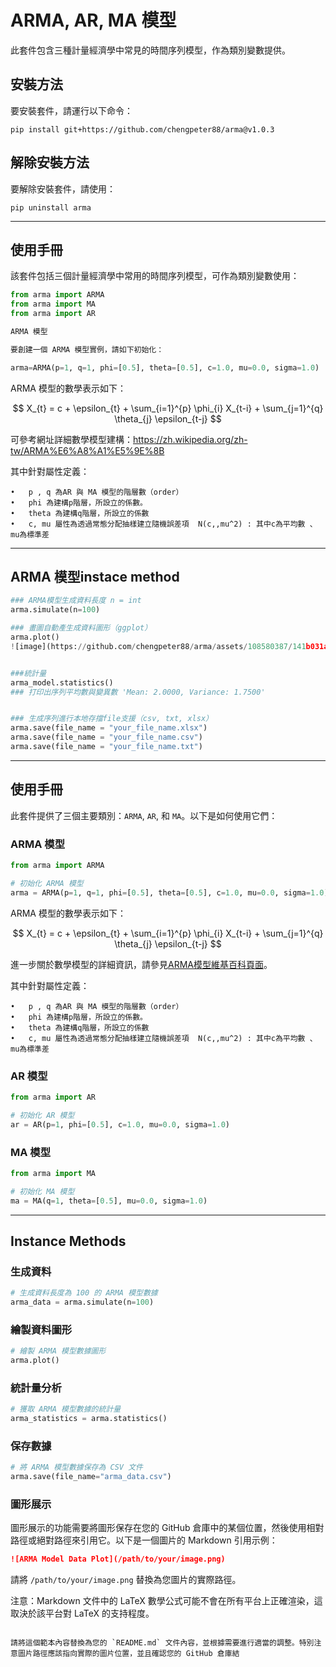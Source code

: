 # ARMA, AR, MA 模型

此套件包含三種計量經濟學中常見的時間序列模型，作為類別變數提供。

## 安裝方法

要安裝套件，請運行以下命令：
```
pip install git+https://github.com/chengpeter88/arma@v1.0.3
```

## 解除安裝方法

要解除安裝套件，請使用：
```
pip uninstall arma
```

---

## 使用手冊

該套件包括三個計量經濟學中常用的時間序列模型，可作為類別變數使用：

```python
from arma import ARMA
from arma import MA
from arma import AR

ARMA 模型

要創建一個 ARMA 模型實例，請如下初始化：

arma=ARMA(p=1, q=1, phi=[0.5], theta=[0.5], c=1.0, mu=0.0, sigma=1.0)
```
ARMA 模型的數學表示如下：

$$
X_{t} = c + \epsilon_{t} + \sum_{i=1}^{p} \phi_{i} X_{t-i} + \sum_{j=1}^{q} \theta_{j} \epsilon_{t-j}
$$


可參考網址詳細數學模型建構：https://zh.wikipedia.org/zh-tw/ARMA%E6%A8%A1%E5%9E%8B



其中針對屬性定義：

	•	p , q 為AR 與 MA 模型的階層數（order）
	•	phi 為建構p階層，所設立的係數。
 	•	theta 為建構q階層，所設立的係數
	•	c, mu 屬性為透過常態分配抽樣建立隨機誤差項  N(c,,mu^2) : 其中c為平均數 、 mu為標準差

 -----
 ## ARMA 模型instace method

```python
### ARMA模型生成資料長度 n = int
arma.simulate(n=100)

### 畫圖自動產生成資料圖形（ggplot）
arma.plot()
![image](https://github.com/chengpeter88/arma/assets/108580387/141b031a-ed1a-4dee-a7ed-714bbf7dc8c9)


###統計量
arma_model.statistics()
### 打印出序列平均數與變異數 'Mean: 2.0000, Variance: 1.7500'


### 生成序列進行本地存擋file支援（csv, txt, xlsx）
arma.save(file_name = "your_file_name.xlsx")
arma.save(file_name = "your_file_name.csv")
arma.save(file_name = "your_file_name.txt")


```
-----------------------------




## 使用手冊

此套件提供了三個主要類別：`ARMA`, `AR`, 和 `MA`。以下是如何使用它們：

### ARMA 模型

```python
from arma import ARMA

# 初始化 ARMA 模型
arma = ARMA(p=1, q=1, phi=[0.5], theta=[0.5], c=1.0, mu=0.0, sigma=1.0)
```

ARMA 模型的數學表示如下：

$$
X_{t} = c + \epsilon_{t} + \sum_{i=1}^{p} \phi_{i} X_{t-i} + \sum_{j=1}^{q} \theta_{j} \epsilon_{t-j}
$$

進一步關於數學模型的詳細資訊，請參見[ARMA模型維基百科頁面](https://zh.wikipedia.org/zh-tw/ARMA%E6%A8%A1%E5%9E%8B)。

其中針對屬性定義：

	•	p , q 為AR 與 MA 模型的階層數（order）
	•	phi 為建構p階層，所設立的係數。
 	•	theta 為建構q階層，所設立的係數
	•	c, mu 屬性為透過常態分配抽樣建立隨機誤差項  N(c,,mu^2) : 其中c為平均數 、 mu為標準差

### AR 模型

```python
from arma import AR

# 初始化 AR 模型
ar = AR(p=1, phi=[0.5], c=1.0, mu=0.0, sigma=1.0)
```

### MA 模型

```python
from arma import MA

# 初始化 MA 模型
ma = MA(q=1, theta=[0.5], mu=0.0, sigma=1.0)
```

---

## Instance Methods

### 生成資料

```python
# 生成資料長度為 100 的 ARMA 模型數據
arma_data = arma.simulate(n=100)
```

### 繪製資料圖形

```python
# 繪製 ARMA 模型數據圖形
arma.plot()
```

### 統計量分析

```python
# 獲取 ARMA 模型數據的統計量
arma_statistics = arma.statistics()
```

### 保存數據

```python
# 將 ARMA 模型數據保存為 CSV 文件
arma.save(file_name="arma_data.csv")
```

### 圖形展示

圖形展示的功能需要將圖形保存在您的 GitHub 倉庫中的某個位置，然後使用相對路徑或絕對路徑來引用它。以下是一個圖片的 Markdown 引用示例：

```markdown
![ARMA Model Data Plot](/path/to/your/image.png)
```

請將 `/path/to/your/image.png` 替換為您圖片的實際路徑。

注意：Markdown 文件中的 LaTeX 數學公式可能不會在所有平台上正確渲染，這取決於該平台對 LaTeX 的支持程度。
```

請將這個範本內容替換為您的 `README.md` 文件內容，並根據需要進行適當的調整。特別注意圖片路徑應該指向實際的圖片位置，並且確認您的 GitHub 倉庫結

